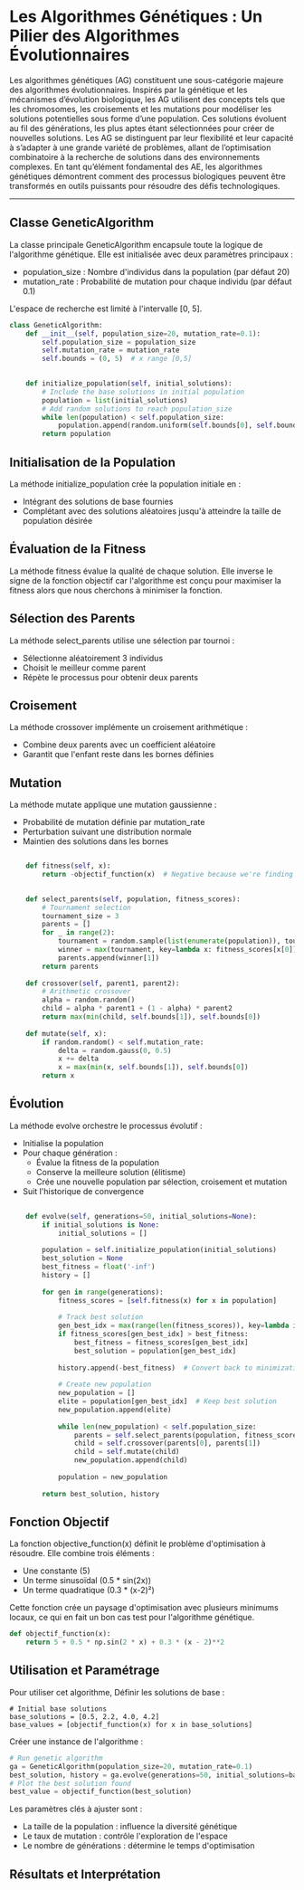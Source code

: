 # Les Algorithmes Génétiques : Un Pilier des Algorithmes Évolutionnaires

Les algorithmes génétiques (AG) constituent une sous-catégorie majeure des algorithmes évolutionnaires. Inspirés par la génétique et les mécanismes d’évolution biologique, les AG utilisent des concepts tels que les chromosomes, les croisements et les mutations pour modéliser les solutions potentielles sous forme d’une population. Ces solutions évoluent au fil des générations, les plus aptes étant sélectionnées pour créer de nouvelles solutions. Les AG se distinguent par leur flexibilité et leur capacité à s’adapter à une grande variété de problèmes, allant de l’optimisation combinatoire à la recherche de solutions dans des environnements complexes. En tant qu’élément fondamental des AE, les algorithmes génétiques démontrent comment des processus biologiques peuvent être transformés en outils puissants pour résoudre des défis technologiques.

---

## Classe GeneticAlgorithm

La classe principale GeneticAlgorithm encapsule toute la logique de l'algorithme génétique. Elle est initialisée avec deux paramètres principaux :

-  population_size  : Nombre d'individus dans la population (par défaut 20)
-  mutation_rate  : Probabilité de mutation pour chaque individu (par défaut 0.1)

L'espace de recherche est limité à l'intervalle [0, 5].

```py
class GeneticAlgorithm:
    def __init__(self, population_size=20, mutation_rate=0.1):
        self.population_size = population_size
        self.mutation_rate = mutation_rate
        self.bounds = (0, 5)  # x range [0,5]
        

    def initialize_population(self, initial_solutions):
        # Include the base solutions in initial population
        population = list(initial_solutions)
        # Add random solutions to reach population_size
        while len(population) < self.population_size:
            population.append(random.uniform(self.bounds[0], self.bounds[1]))
        return population
```


## Initialisation de la Population

La méthode initialize_population  crée la population initiale en :

-  Intégrant des solutions de base fournies
-  Complétant avec des solutions aléatoires jusqu'à atteindre la taille de population désirée

## Évaluation de la Fitness

La méthode fitness  évalue la qualité de chaque solution. Elle inverse le signe de la fonction objectif car l'algorithme est conçu pour maximiser la fitness alors que nous cherchons à minimiser la fonction.

## Sélection des Parents

La méthode select_parents  utilise une sélection par tournoi :

-  Sélectionne aléatoirement 3 individus
-  Choisit le meilleur comme parent
-  Répète le processus pour obtenir deux parents

## Croisement

La méthode crossover  implémente un croisement arithmétique :

-  Combine deux parents avec un coefficient aléatoire
-  Garantit que l'enfant reste dans les bornes définies

## Mutation

La méthode mutate  applique une mutation gaussienne :

-  Probabilité de mutation définie par mutation\_rate
-  Perturbation suivant une distribution normale
-  Maintien des solutions dans les bornes

```py

    def fitness(self, x):
        return -objectif_function(x)  # Negative because we're finding minimum
    

    def select_parents(self, population, fitness_scores):
        # Tournament selection
        tournament_size = 3
        parents = []
        for _ in range(2):
            tournament = random.sample(list(enumerate(population)), tournament_size)
            winner = max(tournament, key=lambda x: fitness_scores[x[0]])
            parents.append(winner[1])
        return parents
    
    def crossover(self, parent1, parent2):
        # Arithmetic crossover
        alpha = random.random()
        child = alpha * parent1 + (1 - alpha) * parent2
        return max(min(child, self.bounds[1]), self.bounds[0])
    
    def mutate(self, x):
        if random.random() < self.mutation_rate:
            delta = random.gauss(0, 0.5)
            x += delta
            x = max(min(x, self.bounds[1]), self.bounds[0])
        return x
```


## Évolution

La méthode evolve  orchestre le processus évolutif :

-  Initialise la population
-  Pour chaque génération : 
    -  Évalue la fitness de la population
    -  Conserve la meilleure solution (élitisme)
    -  Crée une nouvelle population par sélection, croisement et mutation
-  Suit l'historique de convergence


```py
   
    def evolve(self, generations=50, initial_solutions=None):
        if initial_solutions is None:
            initial_solutions = []
            
        population = self.initialize_population(initial_solutions)
        best_solution = None
        best_fitness = float('-inf')
        history = []
        
        for gen in range(generations):
            fitness_scores = [self.fitness(x) for x in population]
            
            # Track best solution
            gen_best_idx = max(range(len(fitness_scores)), key=lambda i: fitness_scores[i])
            if fitness_scores[gen_best_idx] > best_fitness:
                best_fitness = fitness_scores[gen_best_idx]
                best_solution = population[gen_best_idx]
            
            history.append(-best_fitness)  # Convert back to minimization
            
            # Create new population
            new_population = []
            elite = population[gen_best_idx]  # Keep best solution
            new_population.append(elite)
            
            while len(new_population) < self.population_size:
                parents = self.select_parents(population, fitness_scores)
                child = self.crossover(parents[0], parents[1])
                child = self.mutate(child)
                new_population.append(child)
                
            population = new_population
            
        return best_solution, history
```



## Fonction Objectif

La fonction objective_function(x) définit le problème d'optimisation à résoudre. Elle combine trois éléments :
-  Une constante (5)
-  Un terme sinusoïdal (0.5 * sin(2x))
-  Un terme quadratique (0.3 * (x-2)²)


Cette fonction crée un paysage d'optimisation avec plusieurs minimums locaux, ce qui en fait un bon cas test pour l'algorithme génétique.

```py
def objectif_function(x):    
    return 5 + 0.5 * np.sin(2 * x) + 0.3 * (x - 2)**2
```


## Utilisation et Paramétrage

Pour utiliser cet algorithme, 
Définir les solutions de base :

```
# Initial base solutions
base_solutions = [0.5, 2.2, 4.0, 4.2]
base_values = [objectif_function(x) for x in base_solutions]
```

Créer une instance de l'algorithme :

```py
# Run genetic algorithm
ga = GeneticAlgorithm(population_size=20, mutation_rate=0.1)
best_solution, history = ga.evolve(generations=50, initial_solutions=base_solutions)
# Plot the best solution found
best_value = objectif_function(best_solution)
```



Les paramètres clés à ajuster sont :

-  La taille de la population : influence la diversité génétique
-  Le taux de mutation : contrôle l'exploration de l'espace
-  Le nombre de générations : détermine le temps d'optimisation

## Résultats et Interprétation

